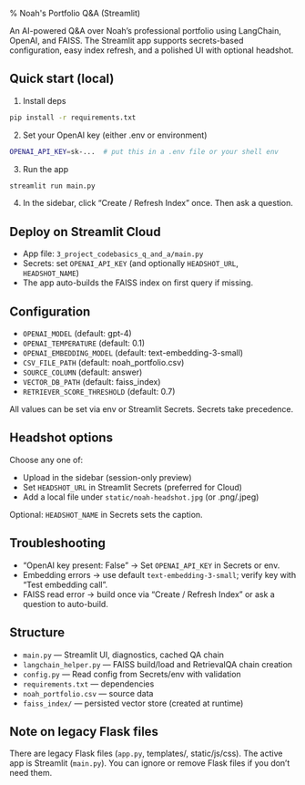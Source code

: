 
% Noah's Portfolio Q&A (Streamlit)

An AI-powered Q&A over Noah’s professional portfolio using LangChain, OpenAI, and FAISS. The Streamlit app supports secrets-based configuration, easy index refresh, and a polished UI with optional headshot.

## Quick start (local)

1. Install deps
```bash
pip install -r requirements.txt
```

2. Set your OpenAI key (either .env or environment)
```bash
OPENAI_API_KEY=sk-...  # put this in a .env file or your shell env
```

3. Run the app
```bash
streamlit run main.py
```

4. In the sidebar, click “Create / Refresh Index” once. Then ask a question.

## Deploy on Streamlit Cloud

- App file: `3_project_codebasics_q_and_a/main.py`
- Secrets: set `OPENAI_API_KEY` (and optionally `HEADSHOT_URL`, `HEADSHOT_NAME`)
- The app auto-builds the FAISS index on first query if missing.

## Configuration

- `OPENAI_MODEL` (default: gpt-4)
- `OPENAI_TEMPERATURE` (default: 0.1)
- `OPENAI_EMBEDDING_MODEL` (default: text-embedding-3-small)
- `CSV_FILE_PATH` (default: noah_portfolio.csv)
- `SOURCE_COLUMN` (default: answer)
- `VECTOR_DB_PATH` (default: faiss_index)
- `RETRIEVER_SCORE_THRESHOLD` (default: 0.7)

All values can be set via env or Streamlit Secrets. Secrets take precedence.

## Headshot options

Choose any one of:
- Upload in the sidebar (session-only preview)
- Set `HEADSHOT_URL` in Streamlit Secrets (preferred for Cloud)
- Add a local file under `static/noah-headshot.jpg` (or .png/.jpeg)

Optional: `HEADSHOT_NAME` in Secrets sets the caption.

## Troubleshooting

- “OpenAI key present: False” → Set `OPENAI_API_KEY` in Secrets or env.
- Embedding errors → use default `text-embedding-3-small`; verify key with “Test embedding call”.
- FAISS read error → build once via “Create / Refresh Index” or ask a question to auto-build.

## Structure

- `main.py` — Streamlit UI, diagnostics, cached QA chain
- `langchain_helper.py` — FAISS build/load and RetrievalQA chain creation
- `config.py` — Read config from Secrets/env with validation
- `requirements.txt` — dependencies
- `noah_portfolio.csv` — source data
- `faiss_index/` — persisted vector store (created at runtime)

## Note on legacy Flask files

There are legacy Flask files (`app.py`, templates/, static/js/css). The active app is Streamlit (`main.py`). You can ignore or remove Flask files if you don’t need them.